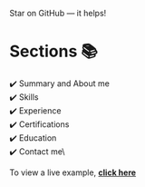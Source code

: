 Star on GitHub — it helps!

# Sections 📚

✔️ Summary and About me \
✔️ Skills \
✔️ Experience \
✔️ Certifications\
✔️ Education\
✔️ Contact me\

To view a live example, **[click here](https://Bharati1919.github.io/)**
